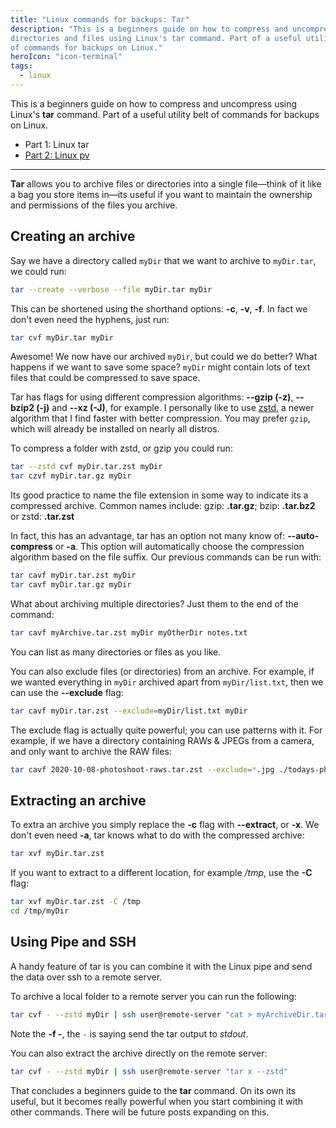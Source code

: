 ```yaml
---
title: "Linux commands for backups: Tar"
description: "This is a beginners guide on how to compress and uncompress
directories and files using Linux's tar command. Part of a useful utility belt
of commands for backups on Linux."
heroIcon: "icon-terminal"
tags:
  - linux
---
```


This is a beginners guide on how to compress and uncompress using Linux's
__tar__ command. Part of a useful utility belt of commands for backups on Linux.

* Part 1: Linux tar
* [Part 2: Linux pv](/blog/linux-commands-for-backups-pv/)

<hr class="-short-within-content">

__Tar__ allows you to archive files or directories into a single file—think of
it like a bag you store items in—its useful if you want to maintain the
ownership and permissions of the files you archive.

## Creating an archive

Say we have a directory called  `myDir` that we want to archive to  `myDir.tar`,
we could run:

```bash
tar --create --verbose --file myDir.tar myDir
```

This can be shortened using the shorthand options: __-c__, __-v__, __-f__.
In fact we don't even need the hyphens, just run:

```bash
tar cvf myDir.tar myDir
```

Awesome! We now have our archived `myDir`, but could we do better? What happens
if we want to save some space?  `myDir` might contain lots of text files that
could be compressed to save space.

Tar has flags for using different compression algorithms: __--gzip (-z)__,
__--bzip2 (-j)__ and __--xz (-J)__, for example. I personally like to use
[zstd][1], a newer algorithm that I find faster with better compression. You may
prefer `gzip`, which will already be installed on nearly all distros.

To compress a folder with zstd, or gzip you could run:

```bash
tar --zstd cvf myDir.tar.zst myDir
tar czvf myDir.tar.gz myDir
```

Its good practice to name the file extension in some way to indicate its a
compressed archive. Common names include: gzip: __.tar.gz__; bzip:
__.tar.bz2__ or zstd: __.tar.zst__

In fact, this has an advantage, tar has an option not many know of:
__--auto-compress__ or __-a__. This option will automatically choose the
compression algorithm based on the file suffix. Our previous commands can be run
with:

```bash
tar cavf myDir.tar.zst myDir
tar cavf myDir.tar.gz myDir
```

What about archiving multiple directories? Just them to the end of the
command:

```bash
tar cavf myArchive.tar.zst myDir myOtherDir notes.txt
```

You can list as many directories or files as you like.

You can also exclude files (or directories) from an archive. For example, if we
wanted everything in `myDir` archived apart from `myDir/list.txt`, then we can
use the __--exclude__ flag:

```bash
tar cavf myDir.tar.zst --exclude=myDir/list.txt myDir
```

The exclude flag is actually quite powerful; you can use patterns with it. For
example, if we have a directory containing RAWs & JPEGs from a camera, and only
want to archive the RAW files:

```bash
tar cavf 2020-10-08-photoshoot-raws.tar.zst --exclude=*.jpg ./todays-photoshoot
```

## Extracting an archive

To extra an archive you simply replace the __-c__ flag with __--extract__, or
__-x__. We don't even need __-a__, tar knows what to do with the compressed
archive:

```bash
tar xvf myDir.tar.zst
```

If you want to extract to a different location, for example _/tmp_, use the
__-C__ flag:

```bash
tar xvf myDir.tar.zst -C /tmp
cd /tmp/myDir
```

## Using Pipe and SSH

A handy feature of tar is you can combine it with the Linux pipe and send
the data over ssh to a remote server.

To archive a local folder to a remote server you can run the following:

```bash
tar cvf - --zstd myDir | ssh user@remote-server "cat > myArchiveDir.tar.zst"
```

Note the __-f -__, the `-` is saying send the tar output to _stdout_.

You can also extract the archive directly on the remote server:

```bash
tar cvf - --zstd myDir | ssh user@remote-server "tar x --zstd"
```


That concludes a beginners guide to the __tar__ command. On its own its useful,
but it becomes really powerful when you start combining it with other commands.
There will be future posts expanding on this.


[1]: https://engineering.fb.com/core-data/smaller-and-faster-data-compression-with-zstandard/
